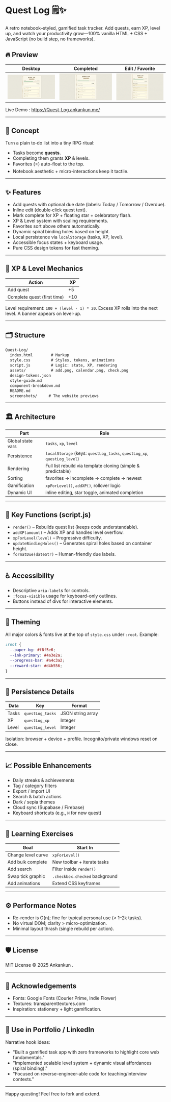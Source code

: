 # Quest Log 🗒️✨

A retro notebook–styled, gamified task tracker. Add quests, earn XP, level up, and watch your productivity grow—100% vanilla HTML + CSS + JavaScript (no build step, no frameworks).

## 🔥 Preview

| Desktop                                   | Completed                                 | Edit / Favorite                           |
| ----------------------------------------- | ----------------------------------------- | ----------------------------------------- |
| ![Preview 1](./screenshots/preview-1.png) | ![Preview 2](./screenshots/preview-2.png) | ![Preview 3](./screenshots/preview-3.png) |

Live Demo : https://Quest-Log.ankankun.me/

---

## 🎯 Concept

Turn a plain to‑do list into a tiny RPG ritual:

- Tasks become **quests**.
- Completing them grants **XP** & levels.
- Favorites (⭐) auto-float to the top.
- Notebook aesthetic + micro-interactions keep it tactile.

---

## ✨ Features

- Add quests with optional due date (labels: Today / Tomorrow / Overdue).
- Inline edit (double‑click quest text).
- Mark complete for XP + floating star + celebratory flash.
- XP & Level system with scaling requirements.
- Favorites sort above others automatically.
- Dynamic spiral binding holes based on height.
- Local persistence via `localStorage` (tasks, XP, level).
- Accessible focus states + keyboard usage.
- Pure CSS design tokens for fast theming.

---

## 🧪 XP & Level Mechanics

| Action                      | XP  |
| --------------------------- | --- |
| Add quest                   | +5  |
| Complete quest (first time) | +10 |

Level requirement: `100 + (level - 1) * 20`.
Excess XP rolls into the next level. A banner appears on level-up.

---

## 🗂️ Structure

```
Quest-Log/
  index.html        # Markup
  style.css         # Styles, tokens, animations
  script.js         # Logic: state, XP, rendering
  assets/           # add.png, calendar.png, check.png
  design-tokens.json
  style-guide.md
  component-breakdown.md
  README.md
  screenshots/     # The website previews
```

---

## 🏛️ Architecture

| Part              | Role                                                                     |
| ----------------- | ------------------------------------------------------------------------ |
| Global state vars | `tasks`, `xp`, `level`                                                   |
| Persistence       | `localStorage` (keys: `questLog_tasks`, `questLog_xp`, `questLog_level`) |
| Rendering         | Full list rebuild via template cloning (simple & predictable)            |
| Sorting           | favorites → incomplete → complete → newest                               |
| Gamification      | `xpForLevel()`, `addXP()`, rollover logic                                |
| Dynamic UI        | inline editing, star toggle, animated completion                         |

---

## 📄 Key Functions (script.js)

- `render()` – Rebuilds quest list (keeps code understandable).
- `addXP(amount)` – Adds XP and handles level overflow.
- `xpForLevel(level)` – Progressive difficulty.
- `updateBindingHoles()` – Generates spiral holes based on container height.
- `formatDue(dateStr)` – Human-friendly due labels.

---

## ♿ Accessibility

- Descriptive `aria-label`s for controls.
- `:focus-visible` usage for keyboard-only outlines.
- Buttons instead of divs for interactive elements.

---

## 🎨 Theming

All major colors & fonts live at the top of `style.css` under `:root`. Example:

```css
:root {
  --paper-bg: #f8f5e6;
  --ink-primary: #4a3e2a;
  --progress-bar: #a4c3a2;
  --reward-star: #d4b556;
}
```

---

## 💾 Persistence Details

| Data  | Key              | Format            |
| ----- | ---------------- | ----------------- |
| Tasks | `questLog_tasks` | JSON string array |
| XP    | `questLog_xp`    | Integer           |
| Level | `questLog_level` | Integer           |

Isolation: browser + device + profile. Incognito/private windows reset on close.

---

## 📈 Possible Enhancements

- Daily streaks & achievements
- Tag / category filters
- Export / import UI
- Search & batch actions
- Dark / sepia themes
- Cloud sync (Supabase / Firebase)
- Keyboard shortcuts (e.g., `N` for new quest)

---

## 🧪 Learning Exercises

| Goal               | Start In                       |
| ------------------ | ------------------------------ |
| Change level curve | `xpForLevel()`                 |
| Add bulk complete  | New toolbar + iterate tasks    |
| Add search         | Filter inside `render()`       |
| Swap tick graphic  | `.checkbox.checked` background |
| Add animations     | Extend CSS keyframes           |

---

## ⚙️ Performance Notes

- Re-render is O(n); fine for typical personal use (< 1–2k tasks).
- No virtual DOM; clarity > micro-optimization.
- Minimal layout thrash (single rebuild per action).

---

## 🛡️ License

MIT License © 2025 Ankankun .

---

## 🤝 Acknowledgements

- Fonts: Google Fonts (Courier Prime, Indie Flower)
- Textures: transparenttextures.com
- Inspiration: stationery + light gamification.

---

## 🔗 Use in Portfolio / LinkedIn

Narrative hook ideas:

- "Built a gamified task app with zero frameworks to highlight core web fundamentals."
- "Implemented scalable level system + dynamic visual affordances (spiral binding)."
- "Focused on reverse-engineer‑able code for teaching/interview contexts."

---

Happy questing! Feel free to fork and extend.
